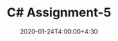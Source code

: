---
type: assignment
date: 2020-01-24T4:00:00+4:30
title: C# Assignment-5
pdf: /static_files/assignments/A5.pdf
due: 2020-01-27T23:59:00+3:30
---